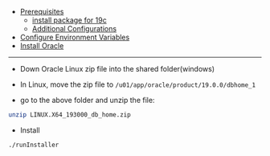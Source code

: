 - [Prerequisites](#prerequisites)
  - [install package for 19c](#install-package-for-19c)
  - [Additional Configurations](#additional-configurations)
- [Configure Environment Variables](#configure-environment-variables)
- [Install Oracle](#install-oracle)

---


- Down Oracle Linux zip file into the shared folder(windows)
- In Linux, move the zip file to `/u01/app/oracle/product/19.0.0/dbhome_1`

- go to the above folder and unzip the file:

```sh
unzip LINUX.X64_193000_db_home.zip
```

- Install

```sh
./runInstaller
```